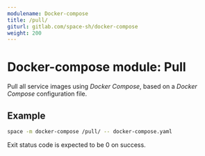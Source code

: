 ```yaml
---
modulename: Docker-compose
title: /pull/
giturl: gitlab.com/space-sh/docker-compose
weight: 200
---
```

# Docker-compose module: Pull

Pull all service images using _Docker Compose_, based on a _Docker Compose_ configuration file.


## Example

```sh
space -m docker-compose /pull/ -- docker-compose.yaml
```

Exit status code is expected to be 0 on success.
